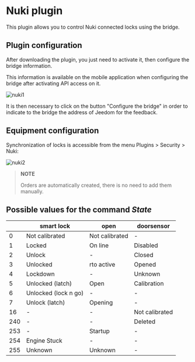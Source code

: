 # Nuki plugin

This plugin allows you to control Nuki connected locks using the bridge.

## Plugin configuration

After downloading the plugin, you just need to activate it, then configure the bridge information.

This information is available on the mobile application when configuring the bridge after activating API access on it.

![nuki1](../images/nuki1.png)

It is then necessary to click on the button "Configure the bridge" in order to indicate to the bridge the address of Jeedom for the feedback.

## Equipment configuration

Synchronization of locks is accessible from the menu Plugins > Security > Nuki:

![nuki2](../images/nuki2.png)

> **NOTE**
>
> Orders are automatically created, there is no need to add them manually.

## Possible values for the command *State*

|     | **smart lock**             | **open**  | **doorsensor** |
|-----|---------------------------|-------------|----------------|
| 0   | Not calibrated               | Not calibrated | -              |
| 1   | Locked               | On line    | Disabled     |
| 2   | Unlock            | -           | Closed         |
| 3   | Unlocked             | rto active  | Opened        |
| 4   | Lockdown              | -           | Unknown       |
| 5   | Unlocked (latch)    | Open      | Calibration      |
| 6   | Unlocked (lock n go) | -           | -              |
| 7   | Unlock (latch)   | Opening   | -              |
| 16  | -                         | -           | Not calibrated    |
| 240 | -                         | -           | Deleted       |
| 253 | -                         | Startup   | -              |
| 254 | Engine Stuck             | -           | -              |
| 255 | Unknown                   | Unknown     | -              |
